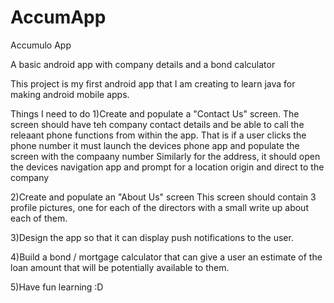 # AccumApp
Accumulo App

A basic android app with company details and a bond calculator

This project is my first android app that I am creating to learn java for making android mobile apps.

Things I need to do 1)Create and populate a "Contact Us" screen. The screen should have teh company contact details and be able to call the releaant phone functions from within the app. That is if a user clicks the phone number it must launch the devices phone app and populate the screen with the compaany number Similarly for the address, it should open the devices navigation app and prompt for a location origin and direct to the company

2)Create and populate an "About Us" screen This screen should contain 3 profile pictures, one for each of the directors with a small write up about each of them.

3)Design the app so that it can display push notifications to the user.

4)Build a bond / mortgage calculator that can give a user an estimate of the loan amount that will be potentially available to them.

5)Have fun learning :D
